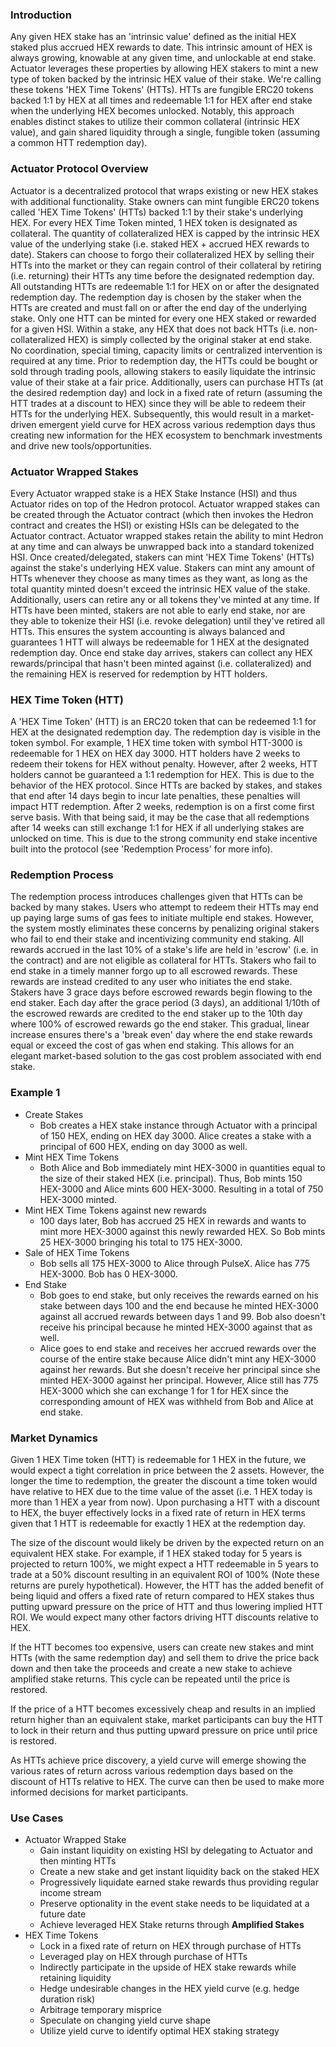 <!-- ---
sidebar_position: 6
---

# Whitepaper -->

### Introduction
Any given HEX stake has an 'intrinsic value' defined as the initial HEX staked plus accrued HEX rewards to date. This intrinsic amount of HEX is always growing, knowable at any given time, and unlockable at end stake. Actuator leverages these properties by allowing HEX stakers to mint a new type of token backed by the intrinsic HEX value of their stake. We're calling these tokens 'HEX Time Tokens' (HTTs). HTTs are fungible ERC20 tokens backed 1:1 by HEX at all times and redeemable 1:1 for HEX after end stake when the underlying HEX becomes unlocked. Notably, this approach enables distinct stakes to utilize their common collateral (intrinsic HEX value), and gain shared liquidity through a single, fungible token (assuming a common HTT redemption day). 

### Actuator Protocol Overview
Actuator is a decentralized protocol that wraps existing or new HEX stakes with additional functionality. Stake owners can mint fungible ERC20 tokens called 'HEX Time Tokens' (HTTs) backed 1:1 by their stake's underlying HEX. For every HEX Time Token minted, 1 HEX token is designated as collateral. The quantity of collateralized HEX is capped by the intrinsic HEX value of the underlying stake (i.e. staked HEX + accrued HEX rewards to date). Stakers can choose to forgo their collateralized HEX by selling their HTTs into the market or they can regain control of their collateral by retiring (i.e. returning) their HTTs any time before the designated redemption day. All outstanding HTTs are redeemable 1:1 for HEX on or after the designated redemption day. The redemption day is chosen by the staker when the HTTs are created and must fall on or after the end day of the underlying stake. Only one HTT can be minted for every one HEX staked or rewarded for a given HSI. Within a stake, any HEX that does not back HTTs (i.e. non-collateralized HEX) is simply collected by the original staker at end stake. No coordination, special timing, capacity limits or centralized intervention is required at any time. Prior to redemption day, the HTTs could be bought or sold through trading pools, allowing stakers to easily liquidate the intrinsic value of their stake at a fair price. Additionally, users can purchase HTTs (at the desired redemption day) and lock in a fixed rate of return (assuming the HTT trades at a discount to HEX) since they will be able to redeem their HTTs for the underlying HEX. Subsequently, this would result in a market-driven emergent yield curve for HEX across various redemption days thus creating new information for the HEX ecosystem to benchmark investments and drive new tools/opportunities.

### Actuator Wrapped Stakes
Every Actuator wrapped stake is a HEX Stake Instance (HSI) and thus Actuator rides on top of the Hedron protocol. Actuator wrapped stakes can be created through the Actuator contract (which then invokes the Hedron contract and creates the HSI) or existing HSIs can be delegated to the Actuator contract. Actuator wrapped stakes retain the ability to mint Hedron at any time and can always be unwrapped back into a standard tokenized HSI. Once created/delegated, stakers can mint 'HEX Time Tokens' (HTTs) against the stake's underlying HEX value. Stakers can mint any amount of HTTs whenever they choose as many times as they want, as long as the total quantity minted doesn't exceed the intrinsic HEX value of the stake. Additionally, users can retire any or all tokens they've minted at any time. If HTTs have been minted, stakers are not able to early end stake, nor are they able to tokenize their HSI (i.e. revoke delegation) until they've retired all HTTs. This ensures the system accounting is always balanced and guarantees 1 HTT will always be redeemable for 1 HEX at the designated redemption day. Once end stake day arrives, stakers can collect any HEX rewards/principal that hasn't been minted against (i.e. collateralized) and the remaining HEX is reserved for redemption by HTT holders.

### HEX Time Token (HTT)
A 'HEX Time Token' (HTT) is an ERC20 token that can be redeemed 1:1 for HEX at the designated redemption day. The redemption day is visible in the token symbol. For example, 1 HEX time token with symbol HTT-3000 is redeemable for 1 HEX on HEX day 3000. HTT holders have 2 weeks to redeem their tokens for HEX without penalty. However, after 2 weeks, HTT holders cannot be guaranteed a 1:1 redemption for HEX. This is due to the behavior of the HEX protocol. Since HTTs are backed by stakes, and stakes that end after 14 days begin to incur late penalties, these penalties will impact HTT redemption. After 2 weeks, redemption is on a first come first serve basis. With that being said, it may be the case that all redemptions after 14 weeks can still exchange 1:1 for HEX if all underlying stakes are unlocked on time. This is due to the strong community end stake incentive built into the protocol (see 'Redemption Process' for more info).


### Redemption Process
The redemption process introduces challenges given that HTTs can be backed by many stakes. Users who attempt to redeem their HTTs may end up paying large sums of gas fees to initiate multiple end stakes. However, the system mostly eliminates these concerns by penalizing original stakers who fail to end their stake and incentivizing community end staking. All rewards accrued in the last 10% of a stake's life are held in 'escrow' (i.e. in the contract) and are not eligible as collateral for HTTs. Stakers who fail to end stake in a timely manner forgo up to all escrowed rewards. These rewards are instead credited to any user who initiates the end stake. Stakers have 3 grace days before escrowed rewards begin flowing to the end staker. Each day after the grace period (3 days), an additional 1/10th of the escrowed rewards are credited to the end staker up to the 10th day where 100% of escrowed rewards go the end staker. This gradual, linear increase ensures there's a 'break even' day where the end stake rewards equal or exceed the cost of gas when end staking. This allows for an elegant market-based solution to the gas cost problem associated with end stake.

### Example 1
- Create Stakes
  - Bob creates a HEX stake instance through Actuator with a principal of 150 HEX, ending on HEX day 3000. Alice creates a stake with a principal of 600 HEX, ending on day 3000 as well.
- Mint HEX Time Tokens
  - Both Alice and Bob immediately mint HEX-3000 in quantities equal to the size of their staked HEX (i.e. principal). Thus, Bob mints 150 HEX-3000 and Alice mints 600 HEX-3000. Resulting in a total of 750 HEX-3000 minted.
- Mint HEX Time Tokens against new rewards
  - 100 days later, Bob has accrued 25 HEX in rewards and wants to mint more HEX-3000 against this newly rewarded HEX. So Bob mints 25 HEX-3000 bringing his total to 175 HEX-3000.
- Sale of HEX Time Tokens
  - Bob sells all 175 HEX-3000 to Alice through PulseX. Alice has 775 HEX-3000. Bob has 0 HEX-3000. 
- End Stake
  - Bob goes to end stake, but only receives the rewards earned on his stake between days 100 and the end because he minted HEX-3000 against all accrued rewards between days 1 and 99. Bob also doesn't receive his principal because he minted HEX-3000 against that as well.
  - Alice goes to end stake and receives her accrued rewards over the course of the entire stake because Alice didn't mint any HEX-3000 against her rewards. But she doesn't receive her principal since she minted HEX-3000 against her principal. However, Alice still has 775 HEX-3000 which she can exchange 1 for 1 for HEX since the corresponding amount of HEX was withheld from Bob and Alice at end stake.

### Market Dynamics
Given 1 HEX Time token (HTT) is redeemable for 1 HEX in the future, we would expect a tight correlation in price between the 2 assets. However, the longer the time to redemption, the greater the discount a time token would have relative to HEX due to the time value of the asset (i.e. 1 HEX today is more than 1 HEX a year from now). Upon purchasing a HTT with a discount to HEX, the buyer effectively locks in a fixed rate of return in HEX terms given that 1 HTT is redeemable for exactly 1 HEX at the redemption day. 

The size of the discount would likely be driven by the expected return on an equivalent HEX stake. For example, if 1 HEX staked today for 5 years is projected to return 100%, we might expect a HTT redeemable in 5 years to trade at a 50% discount resulting in an equivalent ROI of 100% (Note these returns are purely hypothetical). However, the HTT has the added benefit of being liquid and offers a fixed rate of return compared to HEX stakes thus putting upward pressure on the price of HTT and thus lowering implied HTT ROI. We would expect many other factors driving HTT discounts relative to HEX. 

If the HTT becomes too expensive, users can create new stakes and mint HTTs (with the same redemption day) and sell them to drive the price back down and then take the proceeds and create a new stake to achieve amplified stake returns. This cycle can be repeated until the price is restored. 

If the price of a HTT becomes excessively cheap and results in an implied return higher than an equivalent stake, market participants can buy the HTT to lock in their return and thus putting upward pressure on price until price is restored.

As HTTs achieve price discovery, a yield curve will emerge showing the various rates of return across various redemption days based on the discount of HTTs relative to HEX. The curve can then be used to make more informed decisions for market participants.

### Use Cases
- Actuator Wrapped Stake
  - Gain instant liquidity on existing HSI by delegating to Actuator and then minting HTTs
  - Create a new stake and get instant liquidity back on the staked HEX
  - Progressively liquidate earned stake rewards thus providing regular income stream
  - Preserve optionality in the event stake needs to be liquidated at a future date
  - Achieve leveraged HEX Stake returns through **Amplified Stakes** 
- HEX Time Tokens
  - Lock in a fixed rate of return on HEX through purchase of HTTs
  - Leveraged play on HEX through purchase of HTTs
  - Indirectly participate in the upside of HEX stake rewards while retaining liquidity
  - Hedge undesirable changes in the HEX yield curve (e.g. hedge duration risk)
  - Arbitrage temporary misprice
  - Speculate on changing yield curve shape
  - Utilize yield curve to identify optimal HEX staking strategy



